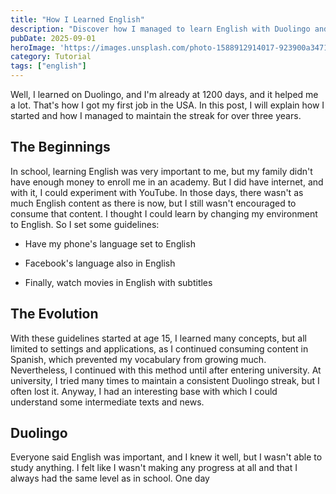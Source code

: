 ```yaml
---
title: "How I Learned English"
description: "Discover how I managed to learn English with Duolingo and other strategies, maintaining a streak of over 1200 days and landing my first job in the USA."
pubDate: 2025-09-01
heroImage: 'https://images.unsplash.com/photo-1588912914017-923900a34710?ixlib=rb-4.1.0&q=85&fm=jpg&crop=entropy&cs=srgb'
category: Tutorial
tags: ["english"]
---
```


Well, I learned on Duolingo, and I'm already at 1200 days, and it helped me a lot. That's how I got my first job in the USA. In this post, I will explain how I started and how I managed to maintain the streak for over three years. 

## The Beginnings

In school, learning English was very important to me, but my family didn't have enough money to enroll me in an academy. But I did have internet, and with it, I could experiment with YouTube. In those days, there wasn't as much English content as there is now, but I still wasn't encouraged to consume that content. I thought I could learn by changing my environment to English. So I set some guidelines: 

- Have my phone's language set to English

- Facebook's language also in English

- Finally, watch movies in English with subtitles

## The Evolution

With these guidelines started at age 15, I learned many concepts, but all limited to settings and applications, as I continued consuming content in Spanish, which prevented my vocabulary from growing much. Nevertheless, I continued with this method until after entering university. At university, I tried many times to maintain a consistent Duolingo streak, but I often lost it. Anyway, I had an interesting base with which I could understand some intermediate texts and news.

## Duolingo

Everyone said English was important, and I knew it well, but I wasn't able to study anything. I felt like I wasn't making any progress at all and that I always had the same level as in school. One day